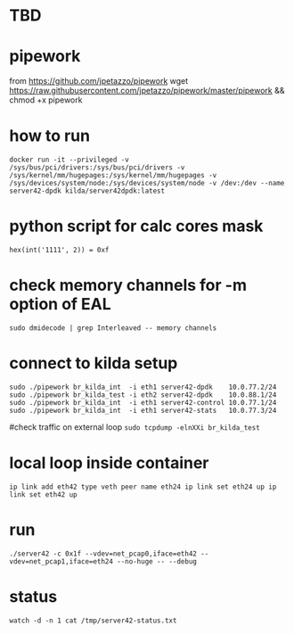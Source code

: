 # TBD

# pipework
from https://github.com/jpetazzo/pipework
wget https://raw.githubusercontent.com/jpetazzo/pipework/master/pipework && chmod +x pipework

# how to run
`docker run -it --privileged -v /sys/bus/pci/drivers:/sys/bus/pci/drivers -v /sys/kernel/mm/hugepages:/sys/kernel/mm/hugepages -v /sys/devices/system/node:/sys/devices/system/node -v /dev:/dev --name server42-dpdk kilda/server42dpdk:latest`

# python script for calc cores mask
`hex(int('1111', 2)) = 0xf`

# check memory channels for -m option of EAL
`sudo dmidecode | grep Interleaved -- memory channels`

# connect to kilda setup
`sudo ./pipework br_kilda_int  -i eth1 server42-dpdk    10.0.77.2/24
sudo ./pipework br_kilda_test -i eth2 server42-dpdk    10.0.88.1/24
sudo ./pipework br_kilda_int  -i eth1 server42-control 10.0.77.1/24
sudo ./pipework br_kilda_int  -i eth1 server42-stats   10.0.77.3/24
`

#check traffic on external loop
`sudo tcpdump -elnXXi br_kilda_test`

# local loop inside container
`ip link add eth42 type veth peer name eth24
ip link set eth24 up
ip link set eth42 up`

# run
`./server42 -c 0x1f --vdev=net_pcap0,iface=eth42 --vdev=net_pcap1,iface=eth24 --no-huge -- --debug`

# status
`watch -d -n 1 cat /tmp/server42-status.txt`
